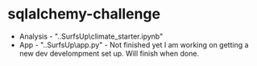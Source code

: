 # sqlalchemy-challenge
- Analysis - "..SurfsUp\climate_starter.ipynb"
- App - "..SurfsUp\app.py" - Not finished yet I am working on getting a new dev develompment set up. Will finish when done.
